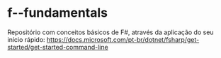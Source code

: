 # f--fundamentals
Repositório com conceitos básicos de F#, através da aplicação do seu início rápido: https://docs.microsoft.com/pt-br/dotnet/fsharp/get-started/get-started-command-line
